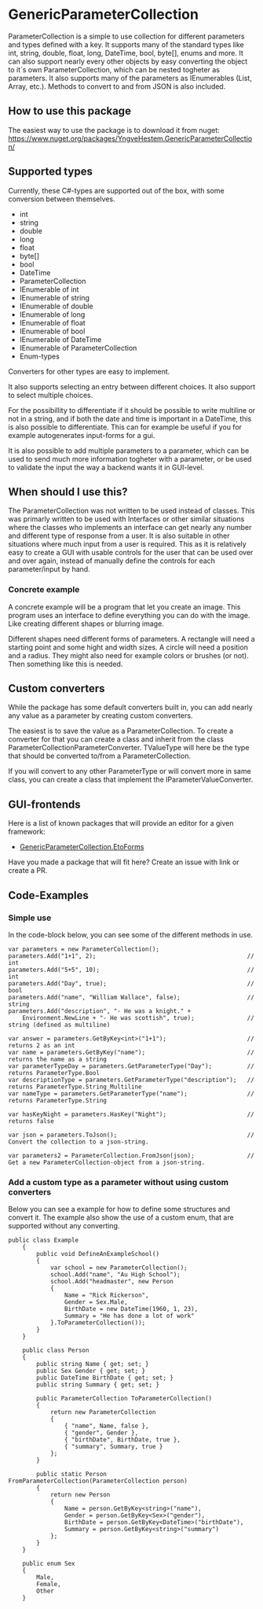 # GenericParameterCollection

ParameterCollection is a simple to use collection for different parameters and types defined with a key. It supports many of the standard types like int, string, double, float, long, DateTime, bool, byte[], enums and more. It can also support nearly every other objects by easy converting the object to it´s own ParameterCollection, which can be nested togheter as parameters. It also supports many of the parameters as IEnumerables (List, Array, etc.). Methods to convert to and from JSON is also included.

## How to use this package

The easiest way to use the package is to download it from nuget: https://www.nuget.org/packages/YngveHestem.GenericParameterCollection/

## Supported types

Currently, these C#-types are supported out of the box, with some conversion between themselves.

- int
- string
- double
- long
- float
- byte[]
- bool
- DateTime
- ParameterCollection
- IEnumerable of int
- IEnumerable of string
- IEnumerable of double
- IEnumerable of long
- IEnumerable of float
- IEnumerable of bool
- IEnumerable of DateTime
- IEnumerable of ParameterCollection
- Enum-types

Converters for other types are easy to implement.

It also supports selecting an entry between different choices. It also support to select multiple choices.

For the possibillity to differentiate if it should be possible to write multiline or not in a string, and if both the date and time is important in a DateTime, this is also possible to differentiate. This can for example be useful if you for example autogenerates input-forms for a gui.

It is also possible to add multiple parameters to a parameter, which can be used to send much more information togheter with a parameter, or be used to validate the input the way a backend wants it in GUI-level.

## When should I use this?

The ParameterCollection was not written to be used instead of classes. This was primarly written to be used with Interfaces or other similar situations where the classes who implements an interface can get nearly any number and different type of response from a user. It is also suitable in other situations where much input from a user is required. This as it is relatively easy to create a GUI with usable controls for the user that can be used over and over again, instead of manually define the controls for each parameter/input by hand.

### Concrete example

A concrete example will be a program that let you create an image. This program uses an interface to define everything you can do with the image. Like creating different shapes or blurring image.

Different shapes need different forms of parameters. A rectangle will need a starting point and some hight and width sizes. A circle will need a position and a radius. They might also need for example colors or brushes (or not). Then something like this is needed.

## Custom converters

While the package has some default converters built in, you can add nearly any value as a parameter by creating custom converters.

The easiest is to save the value as a ParameterCollection. To create a converter for that you can create a class and inherit from the class ParameterCollectionParameterConverter<TValueType>. TValueType will here be the type that should be converted to/from a ParameterCollection.

If you will convert to any other ParameterType or will convert more in same class, you can create a class that implement the IParameterValueConverter.

## GUI-frontends

Here is a list of known packages that will provide an editor for a given framework:

- [GenericParameterCollection.EtoForms](https://github.com/HeruEwasham/GenericParameterCollection.EtoForms)

Have you made a package that will fit here? Create an issue with link or create a PR.

## Code-Examples

### Simple use

In the code-block below, you can see some of the different methods in use.

```
var parameters = new ParameterCollection();
parameters.Add("1+1", 2);											// int
parameters.Add("5+5", 10);											// int
parameters.Add("Day", true);										// bool
parameters.Add("name", "William Wallace", false);					// string
parameters.Add("description", "- He was a knight." +
	Environment.NewLine + "- He was scottish", true);				// string (defined as multiline)

var answer = parameters.GetByKey<int>("1+1");						// returns 2 as an int
var name = parameters.GetByKey("name");								// returns the name as a string
var parameterTypeDay = parameters.GetParameterType("Day");			// returns ParameterType.Bool
var descriptionType = parameters.GetParameterType("description");   // returns ParameterType.String_Multiline
var nameType = parameters.GetParameterType("name");                 // returns ParameterType.String

var hasKeyNight = parameters.HasKey("Night");                       // returns false

var json = parameters.ToJson();                                     // Convert the collection to a json-string.

var parameters2 = ParameterCollection.FromJson(json);				// Get a new ParameterCollection-object from a json-string.
```

### Add a custom type as a parameter without using custom converters

Below you can see a example for how to define some structures and convert it. The example also show the use of a custom enum, that are supported without any converting.

```
public class Example
	{
		public void DefineAnExampleSchool()
		{
			var school = new ParameterCollection();
			school.Add("name", "Au High School");
			school.Add("headmaster", new Person
			{
				Name = "Rick Rickerson",
				Gender = Sex.Male,
				BirthDate = new DateTime(1960, 1, 23),
				Summary = "He has done a lot of work"
			}.ToParameterCollection());
        }
	}

    public class Person
    {
		public string Name { get; set; }
		public Sex Gender { get; set; }
		public DateTime BirthDate { get; set; }
		public string Summary { get; set; }

        public ParameterCollection ToParameterCollection()
		{
			return new ParameterCollection
			{
				{ "name", Name, false },
				{ "gender", Gender },
				{ "birthDate", BirthDate, true },
				{ "summary", Summary, true }
			};
		}

		public static Person FromParameterCollection(ParameterCollection person)
		{
			return new Person
			{
				Name = person.GetByKey<string>("name"),
				Gender = person.GetByKey<Sex>("gender"),
				BirthDate = person.GetByKey<DateTime>("birthDate"),
				Summary = person.GetByKey<string>("summary")
			};
		}
    }

    public enum Sex
    {
		Male,
		Female,
		Other
    }
```

